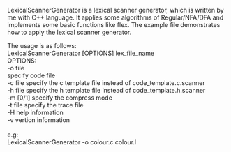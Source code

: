 LexicalScannerGenerator is a lexical scanner generator, which is written by me with C++ language. It applies some algorithms of Regular/NFA/DFA and implements some basic functions like flex. The example file demonstrates how to apply the lexical scanner generator.

The usage is as follows:<br>
LexicalScannerGenerator [OPTIONS] lex_file_name<br>
OPTIONS:<br>
-o file         
	specify code file<br>
-c file
	specify the c template file instead of code_template.c.scanner<br>
-h file
	specify the h template file instead of code_template.h.scanner<br>
-m [0/1]
	specify the compress mode<br>
-t file
	specify the trace file<br>
-H
	help information<br>
-v
	vertion information<br>
<br>
e.g:<br>
	LexicalScannerGenerator -o colour.c colour.l <br>